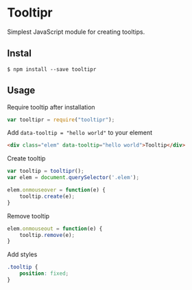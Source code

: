 # Tooltipr

Simplest JavaScript module for creating tooltips.

## Instal

```
$ npm install --save tooltipr
```

## Usage

Require tooltip after installation

```js
var tooltipr = require("tooltipr");
```

Add ```data-tooltip = "hello world"``` to your element

```html
<div class="elem" data-tooltip="hello world">Tooltip</div>
```

Create tooltip

```js
var tooltip = tooltipr();
var elem = document.querySelector('.elem');

elem.onmouseover = function(e) {
    tooltip.create(e);
}
```

Remove tooltip

```js
elem.onmouseout = function(e) {
    tooltip.remove(e);
}
```

Add styles

```css
.tooltip {
	position: fixed;
}
```
